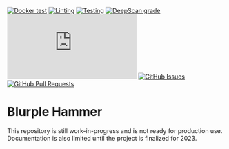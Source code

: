 [![Docker test](https://img.shields.io/github/actions/workflow/status/project-blurple/blurple-hammer/docker-compose-test.yml)](https://github.com/project-blurple/blurple-hammer/actions/workflows/docker-compose-test.yml)
[![Linting](https://img.shields.io/github/actions/workflow/status/project-blurple/blurple-hammer/linting.yml?label=quality)](https://github.com/project-blurple/blurple-hammer/actions/workflows/linting.yml)
[![Testing](https://img.shields.io/github/actions/workflow/status/project-blurple/blurple-hammer/testing.yml?label=test)](https://github.com/project-blurple/blurple-hammer/actions/workflows/testing.yml)
[![DeepScan grade](https://deepscan.io/api/teams/16173/projects/22743/branches/674974/badge/grade.svg)](https://deepscan.io/dashboard#view=project&tid=16173&pid=22743&bid=674974)
[![discord.js version](https://img.shields.io/github/package-json/dependency-version/project-blurple/blurple-hammer/discord.js)](https://www.npmjs.com/package/discord.js)
[![GitHub Issues](https://img.shields.io/github/issues-raw/project-blurple/blurple-hammer.svg)](https://github.com/project-blurple/blurple-hammer/issues)
[![GitHub Pull Requests](https://img.shields.io/github/issues-pr-raw/project-blurple/blurple-hammer.svg)](https://github.com/project-blurple/blurple-hammer/pulls)

# Blurple Hammer

This repository is still work-in-progress and is not ready for production use. Documentation is also limited until the project is finalized for 2023.
